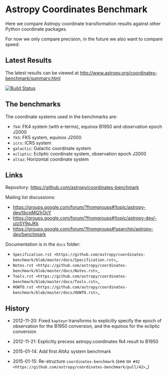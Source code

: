 Astropy Coordinates Benchmark
=============================

Here we compare Astropy coordinate transformation results against other Python coordinate packages.

For now we only compare precision, in the future we also want to compare speed.

Latest Results
--------------

The latest results can be viewed at http://www.astropy.org/coordinates-benchmark/summary.html

[![Build Status](https://travis-ci.org/astropy/coordinates-benchmark.svg?branch=master)](https://travis-ci.org/astropy/coordinates-benchmark)

The benchmarks
--------------

The coordinate systems used in the benchmarks are:

* ``fk4``: FK4 system (with e-terms), equinox B1950 and observation epoch J2000
* ``fk5``: FK5 system, equinox J2000
* ``icrs``: ICRS system
* ``galactic``: Galactic coordinate system
* ``ecliptic``: Ecliptic coordinate system, observation epoch J2000
* ``altaz``: Horizontal coordinate system


Links
-----

Repository: https://github.com/astropy/coordinates-benchmark

Mailing list discussions:
* https://groups.google.com/forum/?fromgroups#!topic/astropy-dev/tbcpMQ1rOcY
* https://groups.google.com/forum/?fromgroups#!topic/astropy-dev/-ulzSY9qJKk
* https://groups.google.com/forum/?fromgroups#!searchin/astropy-dev/benchmark

Documentation is in the `docs` folder:
* `Specification.rst <https://github.com/astropy/coordinates-benchmark/blob/master/docs/Specification.rst>`_
* `Notes.rst <https://github.com/astropy/coordinates-benchmark/blob/master/docs/Notes.rst>`_
* `Tools.rst <https://github.com/astropy/coordinates-benchmark/blob/master/docs/Tools.rst>`_
* `HOWTO.rst <https://github.com/astropy/coordinates-benchmark/blob/master/docs/HOWTO.rst>`_

History
-------

- 2012-11-20: Fixed ``kapteyn`` transforms to explicitly specify the epoch of observation for
  the B1950 conversion, and the equinox for the ecliptic conversion

- 2012-11-21: Explicitly precess astropy.coordinates fk4 result to B1950

- 2015-01-14: Add first AltAz system benchmark

- 2015-01-15: Re-structure ``coordinates-benchmark``
  (see `GH #42 <https://github.com/astropy/coordinates-benchmark/pull/42>`_)
